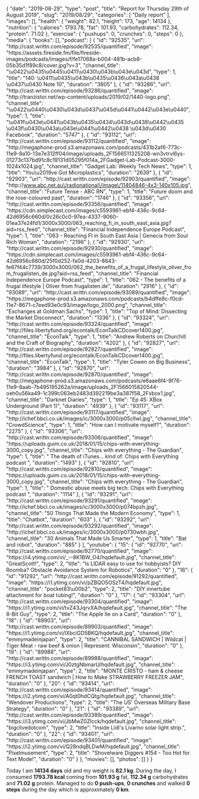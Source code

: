 {
    "date": "2019-08-29",
    "type": "post",
    "title": "Report for Thursday 29th of August 2019",
    "slug": "2019\/08\/29",
    "categories": [
        "Daily report"
    ],
    "images": [],
    "health": {
        "weight": 82.1,
        "height": 173,
        "age": 14134
    },
    "nutrition": {
        "calories": 1793.78,
        "fat": 101.93,
        "carbohydrates": 112.34,
        "protein": 71.02
    },
    "exercise": {
        "pushups": 0,
        "crunches": 0,
        "steps": 0
    },
    "media": {
        "books": [],
        "podcast": [
            {
                "id": "92535",
                "url": "http:\/\/cast.writtn.com\/episode\/92535\/quantified",
                "image": "https:\/\/assets.fireside.fm\/file\/fireside-images\/podcasts\/images\/f\/fe17068a-b004-481b-acb8-05b35d1f89c8\/cover.jpg?v=3",
                "channel_title": "\u0422\u0435\u0445\u0411\u0430\u043b\u043e\u043d",
                "type": 1,
                "title": "140: \u0411\u0435\u043b\u0435\u0436\u043a\u0438 \u0437\u0430 Note 10",
                "duration": "3805"
            },
            {
                "id": "93286",
                "url": "http:\/\/cast.writtn.com\/episode\/93286\/quantified",
                "image": "http:\/\/tranzistor.net\/wp-content\/uploads\/2019\/02\/1440-logo.png",
                "channel_title": "\u0422\u0440\u0430\u043d\u0437\u045d\u0441\u0442\u043e\u0440",
                "type": 1,
                "title": "\u041f\u043e\u0441\u043b\u0435\u0434\u043d\u0438\u0442\u0435 \u043f\u0430\u043a\u043e\u0441\u0442\u0438 \u043d\u0430 Facebook",
                "duration": "5747"
            },
            {
                "id": "93112",
                "url": "http:\/\/cast.writtn.com\/episode\/93112\/quantified",
                "image": "http:\/\/megaphone-prod.s3.amazonaws.com\/podcasts\/431b2af6-773c-11e9-8a10-13e7e312ff04\/image\/uploads_2F1566511325208-wn3vtrvl6ys-01273c137bd91c8c19131d05295f014a_2FGadget-Lab-Podcast-3000-1024x1024.jpg",
                "channel_title": "Gadget Lab: Weekly Tech News",
                "type": 1,
                "title": "You\u2019ve Got Microplastics",
                "duration": "2639"
            },
            {
                "id": "92903",
                "url": "http:\/\/cast.writtn.com\/episode\/92903\/quantified",
                "image": "http:\/\/www.abc.net.au\/radionational\/image\/11404846-4x3-140x105.jpg",
                "channel_title": "Future Tense - ABC RN",
                "type": 1,
                "title": "Future doom and the rose-coloured past",
                "duration": "1746"
            },
            {
                "id": "93356",
                "url": "http:\/\/cast.writtn.com\/episode\/93356\/quantified",
                "image": "https:\/\/cdn.simplecast.com\/images\/c5593961-ebf4-436c-9c64-42d6956c660d\/0c26c0c0-97ea-4337-9060-01ea37e24fd1\/3000x3000\/063_reaching_fi_in_south_east_asia.jpg?aid=rss_feed",
                "channel_title": "Financial Independence Europe Podcast",
                "type": 1,
                "title": "063 - Reaching FI in South East Asia | Genecia from Soul Rich Woman",
                "duration": "2196"
            },
            {
                "id": "92930",
                "url": "http:\/\/cast.writtn.com\/episode\/92930\/quantified",
                "image": "https:\/\/cdn.simplecast.com\/images\/c5593961-ebf4-436c-9c64-42d6956c660d\/25f0d252-fa0d-4203-8643-fe67f44c7739\/3000x3000\/062_the_benefits_of_a_frugal_lifestyle_oliver_from_frugalisten_de.jpg?aid=rss_feed",
                "channel_title": "Financial Independence Europe Podcast",
                "type": 1,
                "title": "062 - The benefits of a frugal lifestyle | Oliver from frugalisten.de",
                "duration": "2916"
            },
            {
                "id": "93089",
                "url": "http:\/\/cast.writtn.com\/episode\/93089\/quantified",
                "image": "https:\/\/megaphone-prod.s3.amazonaws.com\/podcasts\/b4dffe9c-f0cd-11e7-8671-c7eed93e0c93\/image\/logo_2000.png",
                "channel_title": "Exchanges at Goldman Sachs",
                "type": 1,
                "title": "Top of Mind: Dissecting the Market Disconnect",
                "duration": "1336"
            },
            {
                "id": "93324",
                "url": "http:\/\/cast.writtn.com\/episode\/93324\/quantified",
                "image": "http:\/\/files.libertyfund.org\/econtalk\/EconTalkCDcover1400.jpg",
                "channel_title": "EconTalk",
                "type": 1,
                "title": "Andrew Roberts on Churchill and the Craft of Biography",
                "duration": "4202"
            },
            {
                "id": "92827",
                "url": "http:\/\/cast.writtn.com\/episode\/92827\/quantified",
                "image": "http:\/\/files.libertyfund.org\/econtalk\/EconTalkCDcover1400.jpg",
                "channel_title": "EconTalk",
                "type": 1,
                "title": "Tyler Cowen on Big Business",
                "duration": "3984"
            },
            {
                "id": "92870",
                "url": "http:\/\/cast.writtn.com\/episode\/92870\/quantified",
                "image": "http:\/\/megaphone-prod.s3.amazonaws.com\/podcasts\/e6aae6f4-9f76-11e9-8aab-7b495195262a\/image\/uploads_2F1566015820544-oeh0u56ka49-1c399c063eb2483d392219be3a387f58_2Fxbox1.jpg",
                "channel_title": "Darknet Diaries",
                "type": 1,
                "title": "Ep 45: XBox Underground (Part 1)",
                "duration": "4939"
            },
            {
                "id": "93117",
                "url": "http:\/\/cast.writtn.com\/episode\/93117\/quantified",
                "image": "http:\/\/ichef.bbci.co.uk\/images\/ic\/3000x3000\/p05cllwl.jpg",
                "channel_title": "CrowdScience",
                "type": 1,
                "title": "How can I motivate myself?",
                "duration": "2275"
            },
            {
                "id": "93306",
                "url": "http:\/\/cast.writtn.com\/episode\/93306\/quantified",
                "image": "https:\/\/uploads.guim.co.uk\/2018\/01\/15\/chips-with-everything-3000_copy.jpg",
                "channel_title": "Chips with everything - The Guardian",
                "type": 1,
                "title": " The death of iTunes... kind of: Chips with Everything podcast ",
                "duration": "1493"
            },
            {
                "id": "92810",
                "url": "http:\/\/cast.writtn.com\/episode\/92810\/quantified",
                "image": "https:\/\/uploads.guim.co.uk\/2018\/01\/15\/chips-with-everything-3000_copy.jpg",
                "channel_title": "Chips with everything - The Guardian",
                "type": 1,
                "title": " Domestic abuse meets big tech: Chips with Everything podcast ",
                "duration": "1114"
            },
            {
                "id": "93291",
                "url": "http:\/\/cast.writtn.com\/episode\/93291\/quantified",
                "image": "http:\/\/ichef.bbci.co.uk\/images\/ic\/3000x3000\/p074bpzh.jpg",
                "channel_title": "50 Things That Made the Modern Economy",
                "type": 1,
                "title": "Chatbot",
                "duration": "603"
            },
            {
                "id": "93292",
                "url": "http:\/\/cast.writtn.com\/episode\/93292\/quantified",
                "image": "http:\/\/ichef.bbci.co.uk\/images\/ic\/3000x3000\/p0730wbh.jpg",
                "channel_title": "30 Animals That Made Us Smarter",
                "type": 1,
                "title": "Bat and robot",
                "duration": "885"
            }
        ],
        "youtube": {
            "15": {
                "id": "92770",
                "url": "http:\/\/cast.writtn.com\/episode\/92770\/quantified",
                "image": "https:\/\/i4.ytimg.com\/vi\/_--8K1BW_O4\/hqdefault.jpg",
                "channel_title": "GreatScott!",
                "type": 2,
                "title": "Is LIDAR easy to use for hobbyists? DIY Roomba? Obstacle Avoidance System for Robotics",
                "duration": "0"
            },
            "16": {
                "id": "91292",
                "url": "http:\/\/cast.writtn.com\/episode\/91292\/quantified",
                "image": "https:\/\/i1.ytimg.com\/vi\/pZBQO5OSzT4\/hqdefault.jpg",
                "channel_title": "pocket83\u00b2",
                "type": 2,
                "title": "DIY innertube attachment for boat tubing!",
                "duration": "0"
            },
            "17": {
                "id": "93304",
                "url": "http:\/\/cast.writtn.com\/episode\/93304\/quantified",
                "image": "https:\/\/i1.ytimg.com\/vi\/tvZ43JqrvXA\/hqdefault.jpg",
                "channel_title": "The 8-Bit Guy",
                "type": 2,
                "title": "The Apple IIe on a Card",
                "duration": "0"
            },
            "18": {
                "id": "89903",
                "url": "http:\/\/cast.writtn.com\/episode\/89903\/quantified",
                "image": "https:\/\/i1.ytimg.com\/vi\/lXbciGD5BKQ\/hqdefault.jpg",
                "channel_title": "emmymadeinjapan",
                "type": 2,
                "title": "CANNIBAL SANDWICH | Wildcat | Tiger Meat - raw beef & onion | Represent: Wisconsin",
                "duration": "0"
            },
            "19": {
                "id": "89988",
                "url": "http:\/\/cast.writtn.com\/episode\/89988\/quantified",
                "image": "https:\/\/i3.ytimg.com\/vi\/J0ztgNbmarU\/hqdefault.jpg",
                "channel_title": "emmymadeinjapan",
                "type": 2,
                "title": "MONTE CRISTO - ham & cheese FRENCH TOAST sandwich | How to Make STRAWBERRY FREEZER JAM",
                "duration": "0"
            },
            "20": {
                "id": "93414",
                "url": "http:\/\/cast.writtn.com\/episode\/93414\/quantified",
                "image": "https:\/\/i2.ytimg.com\/vi\/A0qt0hdCQtg\/hqdefault.jpg",
                "channel_title": "Wendover Productions",
                "type": 2,
                "title": "The US' Overseas Military Base Strategy",
                "duration": "0"
            },
            "21": {
                "id": "93389",
                "url": "http:\/\/cast.writtn.com\/episode\/93389\/quantified",
                "image": "https:\/\/i3.ytimg.com\/vi\/JbMwZ0Zlcck\/hqdefault.jpg",
                "channel_title": "bigclivedotcom",
                "type": 2,
                "title": "Inside Lidl's Livarno solar light strip.",
                "duration": "0"
            },
            "22": {
                "id": "93401",
                "url": "http:\/\/cast.writtn.com\/episode\/93401\/quantified",
                "image": "https:\/\/i2.ytimg.com\/vi\/Q28ndqBLDwM\/hqdefault.jpg",
                "channel_title": "Pixelmusement",
                "type": 2,
                "title": "Shovelware Diggers #154 - Too Hot for Text Mode!",
                "duration": "0"
            }
        },
        "movies": [],
        "photos": []
    }
}

Today I am <strong>14134 days</strong> old and my weight is <strong>82.1 kg</strong>. During the day, I consumed <strong>1793.78 kcal</strong> coming from <strong>101.93 g</strong> fat, <strong>112.34 g</strong> carbohydrates and <strong>71.02 g</strong> protein. Managed to do <strong>0 push-ups</strong>, <strong>0 crunches</strong> and walked <strong>0 steps</strong> during the day which is approximately <strong>0 km</strong>.